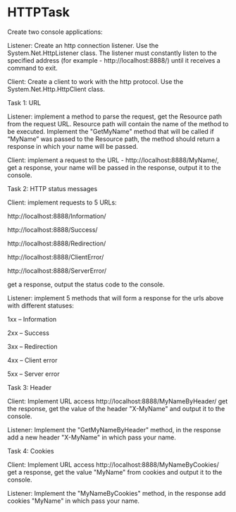 # HTTPTask
Create two console applications:

Listener: Create an http connection listener. Use the System.Net.HttpListener class. The listener must constantly listen to the specified address (for example - http://localhost:8888/) until it receives a command to exit.

Client: Create a client to work with the http protocol. Use the System.Net.Http.HttpClient class.





Task 1: URL

Listener: implement a method to parse the request, get the Resource path from the request URL. Resource path will contain the name of the method to be executed. Implement the "GetMyName" method that will be called if “MyName” was passed to the Resource path, the method should return a response in which your name will be passed.

Client: implement a request to the URL - http://localhost:8888/MyName/, get a response, your name will be passed in the response, output it to the console.



Task 2: HTTP status messages

Client: implement requests to 5 URLs:

http://localhost:8888/Information/

http://localhost:8888/Success/

http://localhost:8888/Redirection/

http://localhost:8888/ClientError/

http://localhost:8888/ServerError/

get a response, output the status code to the console.

Listener: implement 5 methods that will form a response for the urls above with different statuses:

1xx – Information

2xx – Success

3xx – Redirection

4xx – Client error

5xx – Server error

Task 3: Header

Client: Implement URL access http://localhost:8888/MyNameByHeader/ get the response, get the value of the header "X-MyName" and output it to the console.

Listener: Implement the "GetMyNameByHeader" method, in the response add a new header "X-MyName" in which pass your name.


Task 4: Cookies

Client: Implement URL access http://localhost:8888/MyNameByCookies/ get a response, get the value "MyName" from cookies and output it to the console.

Listener: Implement the "MyNameByCookies" method, in the response add cookies "MyName" in which pass your name.
